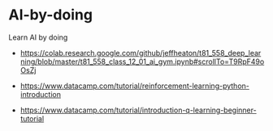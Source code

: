 # AI-by-doing
Learn AI by doing

- https://colab.research.google.com/github/jeffheaton/t81_558_deep_learning/blob/master/t81_558_class_12_01_ai_gym.ipynb#scrollTo=T9RpF49oOsZj

- https://www.datacamp.com/tutorial/reinforcement-learning-python-introduction

- https://www.datacamp.com/tutorial/introduction-q-learning-beginner-tutorial
